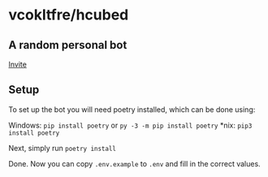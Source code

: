 # vcokltfre/hcubed

## A random personal bot

[Invite](https://discord.com/api/oauth2/authorize?client_id=825470953365700708&permissions=201714753&scope=bot)

## Setup

To set up the bot you will need poetry installed, which can be done using:

Windows: `pip install poetry` or `py -3 -m pip install poetry`
*nix: `pip3 install poetry`

Next, simply run `poetry install`

Done. Now you can copy `.env.example` to `.env` and fill in the correct values.